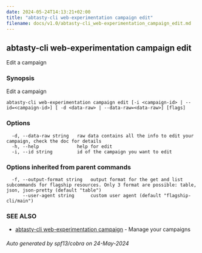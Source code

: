 ```yaml
---
date: 2024-05-24T14:13:21+02:00
title: "abtasty-cli web-experimentation campaign edit"
filename: docs/v1.0/abtasty-cli_web-experimentation_campaign_edit.md
---
```

## abtasty-cli web-experimentation campaign edit

Edit a campaign

### Synopsis

Edit a campaign

```
abtasty-cli web-experimentation campaign edit [-i <campaign-id> | --id=<campaign-id>] [ -d <data-raw> | --data-raw=<data-raw>] [flags]
```

### Options

```
  -d, --data-raw string   raw data contains all the info to edit your campaign, check the doc for details
  -h, --help              help for edit
  -i, --id string         id of the campaign you want to edit
```

### Options inherited from parent commands

```
  -f, --output-format string   output format for the get and list subcommands for flagship resources. Only 3 format are possible: table, json, json-pretty (default "table")
      --user-agent string      custom user agent (default "flagship-cli/main")
```

### SEE ALSO

* [abtasty-cli web-experimentation campaign](/docs/v1.0/abtasty-cli_web-experimentation_campaign.md)	 - Manage your campaigns

###### Auto generated by spf13/cobra on 24-May-2024
